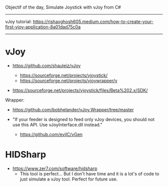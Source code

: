 Objectif of the day, Simulate Joystick with vJoy from C#

-------------

vJoy tutorial:
https://rishavghosh605.medium.com/how-to-create-your-first-vjoy-application-8a01dad75c0a


----------------

# vJoy 

- https://github.com/shauleiz/vJoy
  - https://sourceforge.net/projects/vjoystick/
  - https://sourceforge.net/projects/vjoywrapper/v

- https://sourceforge.net/projects/vjoystick/files/Beta%202.x/SDK/
 
Wrapper: 
- https://github.com/bobhelander/vJoy.Wrapper/tree/master

- "If your feeder is designed to feed only vJoy devices, you should not use this API. Use vJoyInterface.dll instead."
  -  https://github.com/evilC/vGen
 
# HIDSharp

- https://www.zer7.com/software/hidsharp
  - This tool is perfect... But I don't have time and it is a lot's of code to just simulate a vJoy tool. Perfect for future use.
 

  
